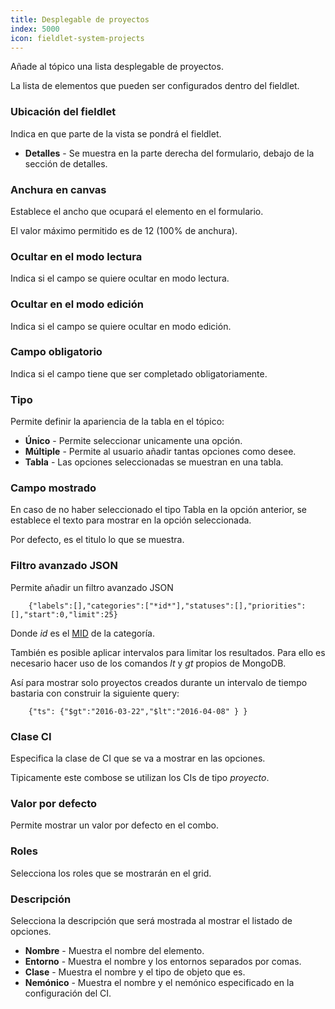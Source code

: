 ```yaml
---
title: Desplegable de proyectos
index: 5000
icon: fieldlet-system-projects
---
```


Añade al tópico una lista desplegable de proyectos.

La lista de elementos que pueden ser configurados dentro del fieldlet.


### Ubicación del fieldlet

Indica en que parte de la vista se pondrá el fieldlet.

- **Detalles** - Se muestra en la parte derecha del formulario, debajo de la sección de detalles.


### Anchura en canvas

Establece el ancho que ocupará el elemento en el formulario.

El valor máximo permitido es de 12 (100% de anchura).


### Ocultar en el modo lectura

Indica si el campo se quiere ocultar en modo lectura.


### Ocultar en el modo edición

Indica si el campo se quiere ocultar en modo edición.

### Campo obligatorio

Indica si el campo tiene que ser completado obligatoriamente.


### Tipo
Permite definir la apariencia de la tabla en el tópico:

- **Único** - Permite seleccionar unicamente una opción.
- **Múltiple** - Permite al usuario añadir tantas opciones como desee.
- **Tabla** - Las opciones seleccionadas se muestran en una tabla.

### Campo mostrado

En caso de no haber seleccionado el tipo Tabla en la opción anterior, se establece el texto para mostrar en la opción seleccionada.

Por defecto, es el titulo lo que se muestra.


### Filtro avanzado JSON

Permite añadir un filtro avanzado JSON

        {"labels":[],"categories":["*id*"],"statuses":[],"priorities":[],"start":0,"limit":25}

Donde *id* es el [MID](concepts/mid) de la categoría.

También es posible aplicar intervalos para limitar los resultados. Para ello es necesario hacer uso de los comandos *lt* y *gt* propios de MongoDB.

Así para mostrar solo proyectos creados durante un intervalo de tiempo bastaria con construir la siguiente query:

        {"ts": {"$gt":"2016-03-22","$lt":"2016-04-08" } }

### Clase CI

Especifica la clase de CI que se va a mostrar en las opciones.

Tipicamente este combose se utilizan los CIs de tipo *proyecto*.

### Valor por defecto

Permite mostrar un valor por defecto en el combo.

### Roles

Selecciona los roles que se mostrarán en el grid.

### Descripción

Selecciona la descripción que será mostrada al mostrar el listado de opciones.

- **Nombre** - Muestra el nombre del elemento.
- **Entorno** - Muestra el nombre y los entornos separados por comas.
- **Clase** - Muestra el nombre y el tipo de objeto que es.
- **Nemónico** - Muestra el nombre y el nemónico especificado en la configuración del CI.
